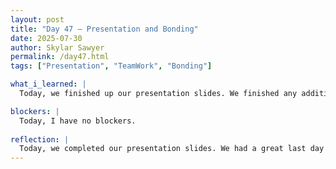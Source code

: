 ```yaml
---
layout: post
title: "Day 47 – Presentation and Bonding"
date: 2025-07-30
author: Skylar Sawyer
permalink: /day47.html
tags: ["Presentation", "TeamWork", "Bonding"]

what_i_learned: |
  Today, we finished up our presentation slides. We finished any additional fixes and we practiced how we would present and basically spent the whole day doing that. They are looking great. We also did a bonding experience by having a pot luck to end the last day of the lab.

blockers: |
  Today, I have no blockers.
  
reflection: |
  Today, we completed our presentation slides. We had a great last day of working in the labs together. We went out of our way to do a bonding activity by completing a pot luck to incorporate our different cultures since everyone is from different places. I am going to miss this group.
--- 
```

